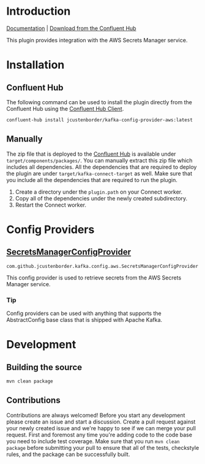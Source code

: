 # Introduction
[Documentation](https://jcustenborder.github.io/kafka-connect-documentation/projects/kafka-config-provider-aws) | [Download from the Confluent Hub](https://www.confluent.io/hub/jcustenborder/kafka-config-provider-aws)

This plugin provides integration with the AWS Secrets Manager service.

# Installation

## Confluent Hub

The following command can be used to install the plugin directly from the Confluent Hub using the
[Confluent Hub Client](https://docs.confluent.io/current/connect/managing/confluent-hub/client.html).

```bash
confluent-hub install jcustenborder/kafka-config-provider-aws:latest
```

## Manually

The zip file that is deployed to the [Confluent Hub](https://www.confluent.io/hub/jcustenborder/kafka-config-provider-aws) is available under
`target/components/packages/`. You can manually extract this zip file which includes all dependencies. All the dependencies
that are required to deploy the plugin are under `target/kafka-connect-target` as well. Make sure that you include all the dependencies that are required
to run the plugin.

1. Create a directory under the `plugin.path` on your Connect worker.
2. Copy all of the dependencies under the newly created subdirectory.
3. Restart the Connect worker.

# Config Providers
## [SecretsManagerConfigProvider](https://jcustenborder.github.io/kafka-connect-documentation/projects/kafka-config-provider-aws/configProviders/SecretsManagerConfigProvider.html)

```
com.github.jcustenborder.kafka.config.aws.SecretsManagerConfigProvider
```
This config provider is used to retrieve secrets from the AWS Secrets Manager service.
### Tip

Config providers can be used with anything that supports the AbstractConfig base class that is shipped with Apache Kafka.






# Development

## Building the source

```bash
mvn clean package
```

## Contributions

Contributions are always welcomed! Before you start any development please create an issue and
start a discussion. Create a pull request against your newly created issue and we're happy to see
if we can merge your pull request. First and foremost any time you're adding code to the code base
you need to include test coverage. Make sure that you run `mvn clean package` before submitting your
pull to ensure that all of the tests, checkstyle rules, and the package can be successfully built.